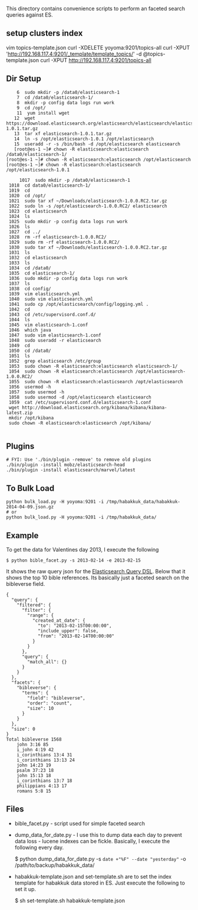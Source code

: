 This directory contains convenience scripts to perform an faceted search queries against ES.

## setup clusters index

  vim topics-template.json 
  curl -XDELETE yoyoma:9201/topics-all
  curl -XPUT 'http://192.168.117.4:9201/_template/template_topics/' -d @topics-template.json 
  curl -XPUT http://192.168.117.4:9201/topics-all


## Dir Setup

````
    6  sudo mkdir -p /data0/elasticsearch-1
    7  cd /data0/elasticsearch-1/
    8  mkdir -p config data logs run work
    9  cd /opt/
    11  yum install wget
   12  wget https://download.elasticsearch.org/elasticsearch/elasticsearch/elasticsearch-1.0.1.tar.gz
   13  tar xf elasticsearch-1.0.1.tar.gz
   14  ln -s /opt/elasticsearch-1.0.1 /opt/elasticsearch
   15  useradd -r -s /bin/bash -d /opt/elasticsearch elasticsearch
   [root@es-1 ~]# chown -R elasticsearch:elasticsearch /data0/elasticsearch-1/
[root@es-1 ~]# chown -R elasticsearch:elasticsearch /opt/elasticsearch
[root@es-1 ~]# chown -R elasticsearch:elasticsearch /opt/elasticsearch-1.0.1
````



````
     1017  sudo mkdir -p /data0/elasticsearch-1
 1018  cd data0/elasticsearch-1/
 1019  cd
 1020  cd /opt/
 1021  sudo tar xf ~/Downloads/elasticsearch-1.0.0.RC2.tar.gz
 1022  sudo ln -s /opt/elasticsearch-1.0.0.RC2/ elasticsearch
 1023  cd elasticsearch
 1024  ls
 1025  sudo mkdir -p config data logs run work
 1026  ls
 1027  cd ../
 1028  rm -rf elasticsearch-1.0.0.RC2/
 1029  sudo rm -rf elasticsearch-1.0.0.RC2/
 1030  sudo tar xf ~/Downloads/elasticsearch-1.0.0.RC2.tar.gz
 1031  ls
 1032  cd elasticsearch
 1033  ls
 1034  cd /data0/
 1035  cd elasticsearch-1/
 1036  sudo mkdir -p config data logs run work
 1037  ls
 1038  cd config/
 1039  vim elasticsearch.yml
 1040  sudo vim elasticsearch.yml
 1041  sudo cp /opt/elasticsearch/config/logging.yml .
 1042  cd
 1043  cd /etc/supervisord.conf.d/
 1044  ls
 1045  vim elasticsearch-1.conf
 1046  which java
 1047  sudo vim elasticsearch-1.conf
 1048  sudo useradd -r elasticsearch
 1049  cd
 1050  cd /data0/
 1051  ls
 1052  grep elasticsearch /etc/group
 1053  sudo chown -R elasticsearch:elasticsearch elasticsearch-1/
 1054  sudo chown -R elasticsearch:elasticsearch /opt/elasticsearch-1.0.0.RC2/
 1055  sudo chown -R elasticsearch:elasticsearch /opt/elasticsearch
 1056  usermod -h
 1057  sudo usermod -h
 1058  sudo usermod -d /opt/elasticsearch elasticsearch
 1059  cat /etc/supervisord.conf.d/elasticsearch-1.conf
 wget http://download.elasticsearch.org/kibana/kibana/kibana-latest.zip
 mkdir /opt/kibana
 sudo chown -R elasticsearch:elasticsearch /opt/kibana/


 ````

## Plugins

    # FYI: Use './bin/plugin -remove' to remove old plugins
    ./bin/plugin -install mobz/elasticsearch-head
    ./bin/plugin -install elasticsearch/marvel/latest

## To Bulk Load

    python bulk_load.py -H yoyoma:9201 -i /tmp/habakkuk_data/habakkuk-2014-04-09.json.gz
    # or
    python bulk_load.py -H yoyoma:9201 -i /tmp/habakkuk_data/

## Example
To get the data for Valentines day 2013,  I execute the following

    $ python bible_facet.py -s 2013-02-14 -e 2013-02-15

It shows the raw query json for the 
[Elasticsearch Query DSL](http://www.elasticsearch.org/guide/reference/query-dsl/index.html). 
Below that it shows the top 10 bible references. Its basically just a faceted search on the 
bibleverse field.

    {
      "query": {
        "filtered": {
          "filter": {
            "range": {
              "created_at_date": {
                "to": "2013-02-15T00:00:00",
                "include_upper": false,
                "from": "2013-02-14T00:00:00"
              }
            }
          },
          "query": {
            "match_all": {}
          }
        }
      },
      "facets": {
        "bibleverse": {
          "terms": {
            "field": "bibleverse",
            "order": "count",
            "size": 10
          }
        }
      },
      "size": 0
    }
    Total bibleverse 1568
        john 3:16 85
        i_john 4:19 42
        i_corinthians 13:4 31
        i_corinthians 13:13 24
        john 14:23 19
        psalm 37:23 18
        john 15:13 18
        i_corinthians 13:7 18
        philippians 4:13 17
        romans 5:8 15


## Files
* bible_facet.py - script used for simple faceted search
* dump_data_for_date.py - I use this to dump data each day to prevent data loss - lucene indexes can be fickle. Basically,
I execute the following every day. 

    $  python dump_data_for_date.py -s `date +"%F" --date "yesterday"` -o /path/to/backup/habakkuk_data/
* habakkuk-template.json and set-template.sh are to set the index template for habakkuk data stored in ES. Just execute the following
to set it up.    

    $ sh set-template.sh habakkuk-template.json
